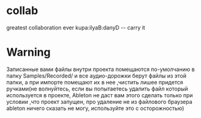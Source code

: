 # collab
greatest collaboration ever kupa:ilyaB:danyD -- carry it

# Warning
Записанные вами файлы внутри проекта помещаются по-умолчанию в папку Samples/Recorded/
    и все аудио-дорожки берут файлы из этой папки,
    а при импорте помещают их в нее ,чистить лишее придется ручками(не волнуйтесь,
    если вы попытаетесь удалить файл который используется в проекте,
    Ableton не даст вам этого сделать только при условии ,что проект запущен,
    про удаление не из файлового браузера ableton ничего сказать не могу,
    используйте это с осторожностью) 